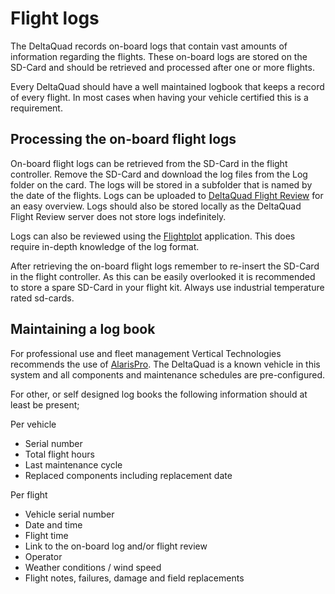 # Flight logs

The DeltaQuad records on-board logs that contain vast amounts of information regarding the flights. These on-board logs are stored on the SD-Card and should be retrieved and processed after one or more flights.

Every DeltaQuad should have a well maintained logbook that keeps a record of every flight. In most cases when having your vehicle certified this is a requirement.

## Processing the on-board flight logs

On-board flight logs can be retrieved from the SD-Card in the flight controller. Remove the SD-Card and download the log files from the Log folder on the card. The logs will be stored in a subfolder that is named by the date of the flights. Logs can be uploaded to [DeltaQuad Flight Review](https://logs.deltaquad.com/) for an easy overview. Logs should also be stored locally as the DeltaQuad Flight Review server does not store logs indefinitely.

Logs can also be reviewed using the [Flightplot](https://pixhawk.org/dev/flightplot) application. This does require in-depth knowledge of the log format.

After retrieving the on-board flight logs remember to re-insert the SD-Card in the flight controller. As this can be easily overlooked it is recommended to store a spare SD-Card in your flight kit. Always use industrial temperature rated sd-cards.

## Maintaining a log book

For professional use and fleet management Vertical Technologies recommends the use of [AlarisPro](https://www.alarispro.com/). The DeltaQuad is a known vehicle in this system and all components and maintenance schedules are pre-configured.

For other, or self designed log books the following information should at least be present;

Per vehicle

* Serial number
* Total flight hours
* Last maintenance cycle
* Replaced components including replacement date

Per flight

* Vehicle serial number
* Date and time
* Flight time
* Link to the on-board log and/or flight review
* Operator
* Weather conditions / wind speed
* Flight notes, failures, damage and field replacements

